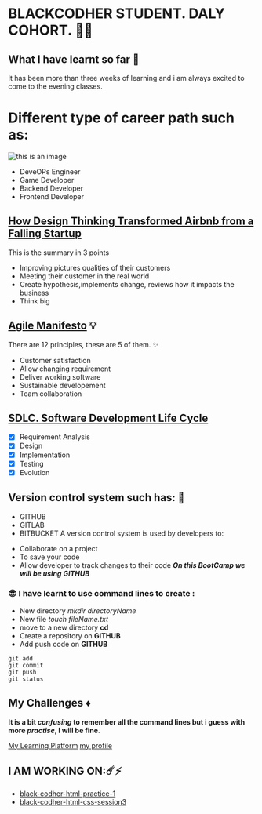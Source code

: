 # BLACKCODHER STUDENT. DALY COHORT. :weight_lifting_woman:

## What I have learnt so far :dart:

It has been more than three weeks of learning and i am always excited to come to the evening classes.


# Different type of career path such as:
![this is an image](https://img.freepik.com/free-vector/business-leader-standing-arrow-holding-flag-flat-vector-illustration-cartoon-people-training-doing-business-plan-leadership-victory-challenge-concept_74855-9812.jpg?w=996&t=st=1662732844~exp=1662733444~hmac=77e63d16e7c318d788fe6a0b68b4a587cdc37010c9a2aa2f6e913087d6a24903)

- DeveOPs Engineer
- Game Developer
- Backend Developer
- Frontend Developer

## [How Design Thinking Transformed Airbnb from a Falling Startup](https://review.firstround.com/How-design-thinking-transformed-Airbnb-from-failing-startup-to-billion-dollar-business)

This is the summary in 3 points

- Improving pictures qualities of their customers
- Meeting their customer in the real world
- Create hypothesis,implements change, reviews how it impacts the business
- Think big

## [Agile Manifesto](https://agilemanifesto.org/principles.html) :bulb:

There are 12 principles, these are 5 of them. :sparkles:

- Customer satisfaction
- Allow changing requirement
- Deliver working software
- Sustainable developement
- Team collaboration

## [SDLC. Software Development Life Cycle](https://www.freecodecamp.org/news/get-a-basic-understanding-of-the-life-cycles-of-software-development/)

- [x] Requirement Analysis
- [x] Design
- [x] Implementation
- [x] Testing
- [x] Evolution

## Version control system such has: 🌟

- GITHUB
- GITLAB
- BITBUCKET
A version control system is used by developers to:

* Collaborate on a project
* To save your code
* Allow developer to track changes to their code
  **_On this BootCamp we will be using GITHUB_**

### 😎 I have learnt to use command lines to create :

  - New directory _mkdir directoryName_
  - New file _touch fileName.txt_
  - move to a new directory **cd**
  - Create a repository on **GITHUB**
  - Add push code on **GITHUB**

```
git add
git commit
git push
git status
```

## My Challenges :diamonds:

**It is a bit _confusing_ to remember all the command lines but i guess with more _practise_, I will be fine**.

[My Learning Platform](https://learning.blackcodher.tech/)
[my profile](https://github.com/black-codher-bootcamp-2022-daly/unit-01-command-line-and-git-assessment-Ouakhila/blob/main/PROFILE.md)
## I AM WORKING ON:☄️⚡️
* [black-codher-html-practice-1](https://github.com/Ouakhila/black-codher-html-practice-1)
* [black-codher-html-css-session3](black-codher-html-css-session3)
